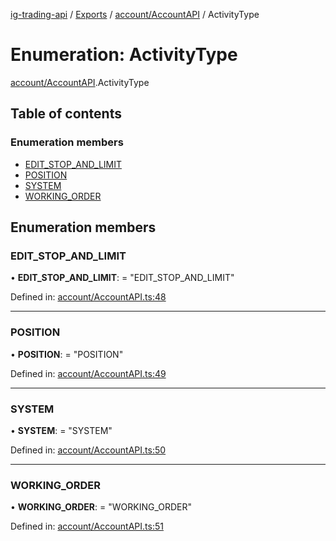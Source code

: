 [ig-trading-api](../README.md) / [Exports](../modules.md) / [account/AccountAPI](../modules/account_accountapi.md) / ActivityType

# Enumeration: ActivityType

[account/AccountAPI](../modules/account_accountapi.md).ActivityType

## Table of contents

### Enumeration members

- [EDIT_STOP_AND_LIMIT](account_accountapi.activitytype.md#edit_stop_and_limit)
- [POSITION](account_accountapi.activitytype.md#position)
- [SYSTEM](account_accountapi.activitytype.md#system)
- [WORKING_ORDER](account_accountapi.activitytype.md#working_order)

## Enumeration members

### EDIT_STOP_AND_LIMIT

• **EDIT_STOP_AND_LIMIT**: = "EDIT_STOP_AND_LIMIT"

Defined in: [account/AccountAPI.ts:48](https://github.com/bennycode/ig-trading-api/blob/76cc822/src/account/AccountAPI.ts#L48)

---

### POSITION

• **POSITION**: = "POSITION"

Defined in: [account/AccountAPI.ts:49](https://github.com/bennycode/ig-trading-api/blob/76cc822/src/account/AccountAPI.ts#L49)

---

### SYSTEM

• **SYSTEM**: = "SYSTEM"

Defined in: [account/AccountAPI.ts:50](https://github.com/bennycode/ig-trading-api/blob/76cc822/src/account/AccountAPI.ts#L50)

---

### WORKING_ORDER

• **WORKING_ORDER**: = "WORKING_ORDER"

Defined in: [account/AccountAPI.ts:51](https://github.com/bennycode/ig-trading-api/blob/76cc822/src/account/AccountAPI.ts#L51)
